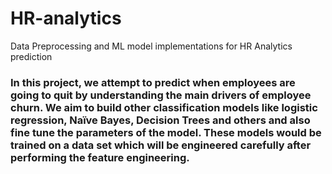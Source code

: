 # HR-analytics
Data Preprocessing and ML model implementations for HR Analytics prediction


### In this project, we attempt to predict when employees are going to quit by understanding the main drivers of employee churn. We aim to build other classification models like logistic regression, Naïve Bayes, Decision Trees and others and also fine tune the parameters of the model. These models would be trained on a data set which will be engineered carefully after performing the feature engineering. 
